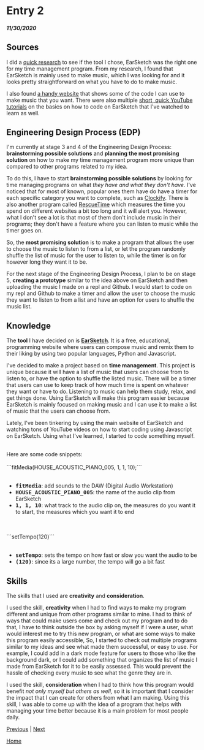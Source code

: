 # Entry 2
##### 11/30/2020


## Sources

I did a <a href="https://www.youtube.com/watch?v=FpaU2UtBSGE">quick research</a> to see if the tool I chose, EarSketch was the right one for my time management program. From my research, I found that
EarSketch is mainly used to make music, which I was looking for and it looks pretty straightforward on what you have to do to make music.

I also found <a href="http://emilyserven.net/ref-docs/js-lib-ref-earsketch.html">a handy website</a> that shows some of the code I can use to make music that you want. 
There were also multiple <a href="https://www.youtube.com/watch?v=x3k8qQ2UMlg">short, quick YouTube tutorials</a> on the basics on how to code on EarSketch that I've watched to learn as well.


## Engineering Design Process (EDP)
I'm currently at stage 3 and 4 of the Engineering Design Process: <b>brainstorming possible solutions</b> and <b>planning the most promising solution</b> on how to make my time management program more unique than compared to other
programs related to my idea. 

To do this, I have to start <b> brainstorming possible solutions</b> by looking for time managing programs on what <i>they have and what they don't have.</i> I've noticed that for most of known, popular ones them have do have a timer for each specific category you want to complete, such as <a href="https://clockify.me/blog/apps-tools/best-time-management-apps/#Clockify">Clockify</a>.
There is also another program called <a href="https://clockify.me/blog/apps-tools/best-time-management-apps/#RescueTime">RescueTime</a> which measures the time you spend on different websites a bit too long and it will alert you. However, what I don't see a lot is that most of them don't include music in their programs; they don't 
have a feature where you can listen to music while the timer goes on.

So, the <b>most promising solution</b> is to make a program that allows the user to choose the music to listen to from a list, or let the program randomly shuffle the list
of music for the user to listen to, while the timer is on for however long they want it to be. 

For the next stage of the Engineering Design Process, I plan to be on stage 5, <b>creating a prototype</b> similar to the idea above on EarSketch and then uploading the music I made on a repl and Github. I would start to code on my repl and Github to make a timer and allow the user to choose the music they want to listen to from a list
and have an option for users to shuffle the music list.

## Knowledge

The <b>tool</b> I have decided on is <b><a href="https://earsketch.gatech.edu/landing/#/">EarSketch</a></b>. It is a free, educational, programming website where users
can compose music and remix them to their liking by using two popular languages, Python and Javascript. 

I've decided to make a project based on <b>time management</b>. This project is unique because it will have a list of music that users can choose from to
listen to, or have the option to shuffle the listed music. There will be a timer that users can use to keep track of how much time is spent on whatever they want or have to do. Listening to music can help them study, relax, and get things done. Using EarSketch will make this program easier because EarSketch is mainly focused on making music and I can use it to make a list of music that the users can choose from. 

Lately, I've been tinkering by using the main website of EarSketch and watching tons of YouTube videos on how to start coding using Javascript on EarSketch.
Using what I've learned, I started to code something myself.


<br>
Here are some code snippets:
<br>
<br>
```fitMedia(HOUSE_ACOUSTIC_PIANO_005, 1, 1, 10);```
<br>
<br>
<ul>
<li><b><tt>fitMedia</b></tt>: add sounds to the DAW (Digital Audio Workstation)</li>
<li><b><tt>HOUSE_ACOUSTIC_PIANO_005</b></tt>: the name of the audio clip from EarSketch</li>
<li><b><tt>1, 1, 10</b></tt>: what track to the audio clip on, the measures do you want it to start, the measures which you want it to end
</ul>


<br>
<br>
```setTempo(120)```
<br>
<br>
<ul>
<li><b><tt>setTempo</b></tt>: sets the tempo on how fast or slow you want the audio to be</li>
<li><b><tt>(120)</b></tt>: since its a large number, the tempo will go a bit fast</li>
</ul>


## Skills

The skills that I used are <b>creativity</b> and <b>consideration</b>.

I used the skill, <b>creativity</b> when I had to find ways to make my program different and unique from other programs similar to mine. I had to think of ways that could make 
users come and check out my program and to do that, I have to think outside the box by asking myself if I were a user, what would interest me to try this new program, or what are 
some ways to make this program easily accessible, So, I started to check out multiple programs similar to my ideas and see what made them successful, or easy to use. 
For example, I could add in a dark mode feature for users to those who like the background dark, or I could add something that organizes the list of music I made from EarSketch for it to be easily assessed. This would prevent the hassle of checking every music to see what 
the genre they are in.

I used the skill, <b>consideration</b> when I had to think how this program would benefit <i>not only myself but others as well,</i> so it is important that
I consider the impact that I can create for others from what I am making. Using this skill, I was able to come up with the idea of a program that helps with managing your time better because it is a main problem for most people daily.



[Previous](entry01.md) | [Next](entry03.md)

[Home](../README.md)
